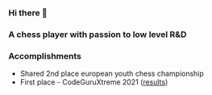 ### Hi there 👋
### A chess player with passion to low level R&D
### Accomplishments
- Shared 2nd place european youth chess championship
- First place - CodeGuruXtreme 2021 ([results](https://codeguru.co.il/Xtreme/winners.htm))

<!--
**orkinyo/orkinyo** is a ✨ _special_ ✨ repository because its `README.md` (this file) appears on your GitHub profile.

Here are some ideas to get you started:

- 🔭 I’m currently working on ...
- 🌱 I’m currently learning ...
- 👯 I’m looking to collaborate on ...
- 🤔 I’m looking for help with ...
- 💬 Ask me about ...
- 📫 How to reach me: ...
- 😄 Pronouns: ...
- ⚡ Fun fact: ...
-->
